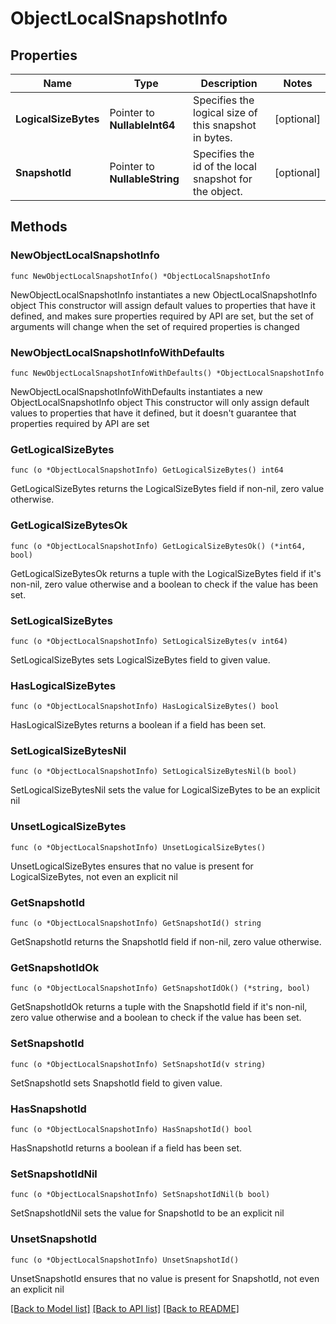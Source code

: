 # ObjectLocalSnapshotInfo

## Properties

Name | Type | Description | Notes
------------ | ------------- | ------------- | -------------
**LogicalSizeBytes** | Pointer to **NullableInt64** | Specifies the logical size of this snapshot in bytes. | [optional] 
**SnapshotId** | Pointer to **NullableString** | Specifies the id of the local snapshot for the object. | [optional] 

## Methods

### NewObjectLocalSnapshotInfo

`func NewObjectLocalSnapshotInfo() *ObjectLocalSnapshotInfo`

NewObjectLocalSnapshotInfo instantiates a new ObjectLocalSnapshotInfo object
This constructor will assign default values to properties that have it defined,
and makes sure properties required by API are set, but the set of arguments
will change when the set of required properties is changed

### NewObjectLocalSnapshotInfoWithDefaults

`func NewObjectLocalSnapshotInfoWithDefaults() *ObjectLocalSnapshotInfo`

NewObjectLocalSnapshotInfoWithDefaults instantiates a new ObjectLocalSnapshotInfo object
This constructor will only assign default values to properties that have it defined,
but it doesn't guarantee that properties required by API are set

### GetLogicalSizeBytes

`func (o *ObjectLocalSnapshotInfo) GetLogicalSizeBytes() int64`

GetLogicalSizeBytes returns the LogicalSizeBytes field if non-nil, zero value otherwise.

### GetLogicalSizeBytesOk

`func (o *ObjectLocalSnapshotInfo) GetLogicalSizeBytesOk() (*int64, bool)`

GetLogicalSizeBytesOk returns a tuple with the LogicalSizeBytes field if it's non-nil, zero value otherwise
and a boolean to check if the value has been set.

### SetLogicalSizeBytes

`func (o *ObjectLocalSnapshotInfo) SetLogicalSizeBytes(v int64)`

SetLogicalSizeBytes sets LogicalSizeBytes field to given value.

### HasLogicalSizeBytes

`func (o *ObjectLocalSnapshotInfo) HasLogicalSizeBytes() bool`

HasLogicalSizeBytes returns a boolean if a field has been set.

### SetLogicalSizeBytesNil

`func (o *ObjectLocalSnapshotInfo) SetLogicalSizeBytesNil(b bool)`

 SetLogicalSizeBytesNil sets the value for LogicalSizeBytes to be an explicit nil

### UnsetLogicalSizeBytes
`func (o *ObjectLocalSnapshotInfo) UnsetLogicalSizeBytes()`

UnsetLogicalSizeBytes ensures that no value is present for LogicalSizeBytes, not even an explicit nil
### GetSnapshotId

`func (o *ObjectLocalSnapshotInfo) GetSnapshotId() string`

GetSnapshotId returns the SnapshotId field if non-nil, zero value otherwise.

### GetSnapshotIdOk

`func (o *ObjectLocalSnapshotInfo) GetSnapshotIdOk() (*string, bool)`

GetSnapshotIdOk returns a tuple with the SnapshotId field if it's non-nil, zero value otherwise
and a boolean to check if the value has been set.

### SetSnapshotId

`func (o *ObjectLocalSnapshotInfo) SetSnapshotId(v string)`

SetSnapshotId sets SnapshotId field to given value.

### HasSnapshotId

`func (o *ObjectLocalSnapshotInfo) HasSnapshotId() bool`

HasSnapshotId returns a boolean if a field has been set.

### SetSnapshotIdNil

`func (o *ObjectLocalSnapshotInfo) SetSnapshotIdNil(b bool)`

 SetSnapshotIdNil sets the value for SnapshotId to be an explicit nil

### UnsetSnapshotId
`func (o *ObjectLocalSnapshotInfo) UnsetSnapshotId()`

UnsetSnapshotId ensures that no value is present for SnapshotId, not even an explicit nil

[[Back to Model list]](../README.md#documentation-for-models) [[Back to API list]](../README.md#documentation-for-api-endpoints) [[Back to README]](../README.md)


